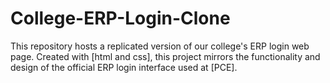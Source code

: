 # College-ERP-Login-Clone
This repository hosts a replicated version of our college's ERP login web page. Created with [html and css], this project mirrors the functionality and design of the official ERP login interface used at [PCE].
